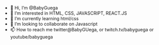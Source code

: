 - 👋 Hi, I’m @BabyGuega
- 👀 I’m interested in HTML, CSS, JAVASCRIPT, REACT.JS
- 🌱 I’m currently learning html/css
- 💞️ I’m looking to collaborate on Javascript
- 📫 How to reach me twitter@BabyGUega, or twitch.tv/babyguega or youtube/babyguega

<!---
BabyGuega/BabyGuega is a ✨ special ✨ repository because its `README.md` (this file) appears on your GitHub profile.
You can click the Preview link to take a look at your changes.
--->
